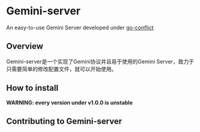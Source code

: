 # Gemini-server

An easy-to-use Gemini Server developed under [go-conflict](https://github.com/go-conflict/conflict)

## Overview

Gemini-server是一个实现了Gemini协议并且易于使用的Gemini Server，致力于只需要简单的修改配置文件，就可以开始使用。

## How to install

**WARNING: every version under v1.0.0 is unstable**

## Contributing to Gemini-server